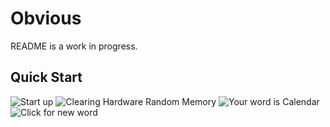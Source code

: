 # Obvious

README is a work in progress. 

## Quick Start
![Start up](https://i.imgur.com/fjx8aiI.jpg)
![Clearing Hardware Random Memory](https://i.imgur.com/RblEgYr.jpg)
![Your word is Calendar](https://i.imgur.com/U8vOluu.jpg)
![Click for new word](https://i.imgur.com/JDjqOKD.gif)

